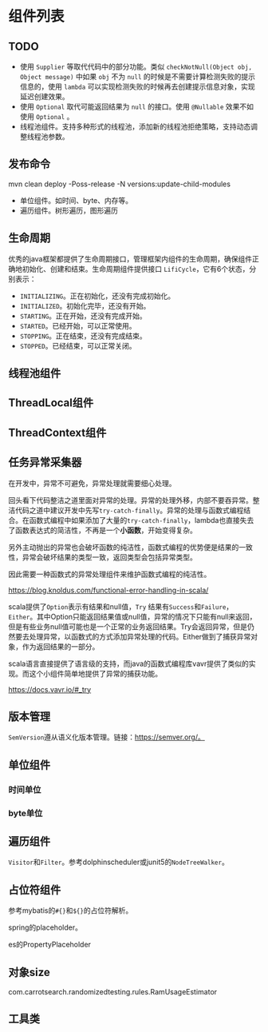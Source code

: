 # 组件列表

## TODO

* 使用 `Supplier` 等取代代码中的部分功能。类似 `checkNotNull(Object obj, Object message)`  中如果 `obj` 不为 `null` 的时候是不需要计算检测失败的提示信息的，使用 `lambda` 可以实现检测失败的时候再去创建提示信息对象，实现延迟创建效果。
* 使用 `Optional` 取代可能返回结果为 `null` 的接口。使用 `@Nullable` 效果不如使用 `Optional` 。
* 线程池组件。支持多种形式的线程池，添加新的线程池拒绝策略，支持动态调整线程池参数。

## 发布命令
mvn clean deploy -Poss-release -N versions:update-child-modules

* 单位组件。如时间、byte、内存等。
* 遍历组件。树形遍历，图形遍历



## 生命周期

优秀的java框架都提供了生命周期接口，管理框架内组件的生命周期，确保组件正确地初始化、创建和结束。生命周期组件提供接口 `LifiCycle`，它有6个状态，分别表示：

* `INITIALIZING`。正在初始化，还没有完成初始化。
* `INITIALIZED`。初始化完毕，还没有开始。
* `STARTING`。正在开始，还没有完成开始。
* `STARTED`。已经开始，可以正常使用。
* `STOPPING`。正在结束，还没有完成结束。
* `STOPPED`。已经结束，可以正常关闭。

## 线程池组件



## ThreadLocal组件



## ThreadContext组件



## 任务异常采集器

在开发中，异常不可避免，异常处理就需要细心处理。

回头看下代码整洁之道里面对异常的处理。异常的处理外移，内部不要吞异常。整洁代码之道中建议开发中先写`try-catch-finally`。异常的处理与函数式编程结合。在函数式编程中如果添加了大量的`try-catch-finally`，lambda也直接失去了函数表达式的简洁性，不再是一个**小函数**，开始变得复杂。

另外主动抛出的异常也会破坏函数的纯洁性，函数式编程的优势便是结果的一致性，异常会破坏结果的类型一致，返回类型会包括异常类型。

因此需要一种函数式的异常处理组件来维护函数式编程的纯洁性。

https://blog.knoldus.com/functional-error-handling-in-scala/

scala提供了`Option`表示有结果和null值，`Try` 结果有`Success`和`Failure`，`Either`。其中Option只能返回结果值或null值，异常的情况下只能有null来返回，但是有些业务null值可能也是一个正常的业务返回结果。Try会返回异常，但是仍然要去处理异常，以函数式的方式添加异常处理的代码。Either做到了捕获异常对象，作为返回结果的一部分。

scala语言直接提供了语言级的支持，而java的函数式编程库vavr提供了类似的实现。而这个小组件简单地提供了异常的捕获功能。

https://docs.vavr.io/#_try

## 版本管理

`SemVersion`遵从语义化版本管理。链接：https://semver.org/。

## 单位组件

### 时间单位



### byte单位



## 遍历组件

`Visitor`和`Filter`。参考dolphinscheduler或junit5的`NodeTreeWalker`。

## 占位符组件

参考mybatis的`#{}`和`${}`的占位符解析。

spring的placeholder。

es的PropertyPlaceholder

## 对象size

com.carrotsearch.randomizedtesting.rules.RamUsageEstimator

## 工具类

 